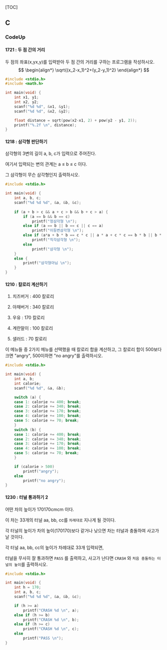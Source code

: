 [TOC]

## C

### CodeUp

#### 1721 : 두 점 간의 거리

두 점의 좌표(x,yx,y)를 입력받아 두 점 간의 거리를 구하는 프로그램을 작성하시오.
$$
\begin{align*}
\sqrt{(x_2-x_1)^2+(y_2-y_1)^2}
\end{align*}
$$

```c
#include <stdio.h>
#include <math.h>

int main(void) {
	int x1, y1;
	int x2, y2;
	scanf("%d %d", &x1, &y1);
	scanf("%d %d", &x2, &y2);

	float distance = sqrt(pow(x2-x1, 2) + pow(y2 - y1, 2));
	printf("%.2f \n", distance);
}
```

#### 1218 : 삼각형 판단하기

삼각형의 3변의 길이 a, b, c가 입력으로 주어진다.

여기서 입력되는 변의 관계는 a ≤ b ≤ c 이다. 

그 삼각형이 무슨 삼각형인지 출력하시오.

```c
#include <stdio.h>

int main(void) {
	int a, b, c;
	scanf("%d %d %d", &a, &b, &c);
	
	if (a + b > c && a + c > b && b + c > a) {
		if (a == b && b == c)
			printf("정삼각형 \n");
		else if (a == b || b == c || c == a)
			printf("이등변삼각형 \n");
		else if (a*a + b * b == c * c || a * a + c * c == b * b || b * b + c * c == a * a)
			printf("직각삼각형 \n");
		else
			printf("삼각형 \n");
	}
	else {
		printf("삼각형아님 \n");
	}
}
```

#### 1210 : 칼로리 계산하기

1. 치즈버거 : 400 칼로리

2. 야채버거 : 340 칼로리

3. 우유 : 170 칼로리

4. 계란말이 : 100 칼로리

5. 샐러드 : 70 칼로리

이 메뉴들 중 2가지 메뉴를 선택했을 때 칼로리 합을 계산하고, 그 칼로리 합이 500보다 크면 "angry", 500이하면 "no angry"를 출력하시오.

```c
#include <stdio.h>

int main(void) {
	int a, b;
	int calorie;
	scanf("%d %d", &a, &b);

	switch (a) {
	case 1: calorie += 400; break;
	case 2: calorie += 340; break;
	case 3: calorie += 170; break;
	case 4: calorie += 100; break;
	case 5: calorie += 70; break;
	}
	switch (b) {
	case 1: calorie += 400; break;
	case 2: calorie += 340; break;
	case 3: calorie += 170; break;
	case 4: calorie += 100; break;
	case 5: calorie += 70; break;
	}

	if (calorie > 500)
		printf("angry");
	else
		printf("no angry");
}
```

#### 1230 : 터널 통과하기 2

어떤 차의 높이가 170170cmcm 이다.

이 차는 33개의 터널 aa, bb, cc를 `차례대로` 지나게 될 것이다.

각 터널의 높이가 차의 높이(170170)보다 같거나 낮으면 차는 터널과 충돌하여 사고가 날 것이다.

각 터널 aa, bb, cc의 높이가 차례대로 33개 입력되면,

터널을 무사히 잘 통과하면 `PASS` 를 출력하고, 사고가 난다면 `CRASH` 와 `처음 충돌하는 터널의 높이`를 출력하시오.

```c
#include <stdio.h>

int main(void) {
	int h = 170;
	int a, b, c;
	scanf("%d %d %d", &a, &b, &c);

	if (h >= a)
		printf("CRASH %d \n", a);
	else if (h >= b)
		printf("CRASH %d \n", b);
	else if (h >= c)
		printf("CRASH %d \n", c);
	else
		printf("PASS \n");
}
```

